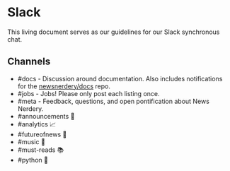 # Slack

This living document serves as our guidelines for our Slack synchronous chat.

## Channels

* #docs - Discussion around documentation. Also includes notifications for the [newsnerdery/docs](https://github.com/newsnerdery/docs) repo.
* #jobs - Jobs! Please only post each listing once.
* #meta - Feedback, questions, and open pontification about News Nerdery.
* #announcements :mega: 
* #analytics :chart_with_upwards_trend: 
* #futureofnews :unicorn: 
* #music :musical_note: 
* #must-reads :books: 
* #python :snake:
